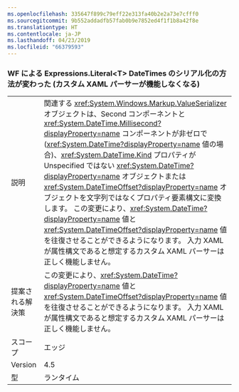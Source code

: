 ```yaml
---
ms.openlocfilehash: 335647f899c79eff22e313fa40b2e2a73e7cfff0
ms.sourcegitcommit: 9b552addadfb57fab0b9e7852ed4f1f1b8a42f8e
ms.translationtype: HT
ms.contentlocale: ja-JP
ms.lasthandoff: 04/23/2019
ms.locfileid: "66379593"
---
```

### <a name="wf-serializes-expressionsliteralt-datetimes-differently-now-breaks-custom-xaml-parsers"></a>WF による Expressions.Literal\<T> DateTimes のシリアル化の方法が変わった (カスタム XAML パーサーが機能しなくなる)

|   |   |
|---|---|
|説明|関連する <xref:System.Windows.Markup.ValueSerializer> オブジェクトは、Second コンポーネントと <xref:System.DateTime.Millisecond?displayProperty=name> コンポーネントが非ゼロで (<xref:System.DateTime?displayProperty=name> 値の場合)、<xref:System.DateTime.Kind> プロパティが Unspecified ではない <xref:System.DateTime?displayProperty=name> オブジェクトまたは <xref:System.DateTimeOffset?displayProperty=name> オブジェクトを文字列ではなくプロパティ要素構文に変換します。 この変更により、<xref:System.DateTime?displayProperty=name> 値と <xref:System.DateTimeOffset?displayProperty=name> 値を往復させることができるようになります。 入力 XAML が属性構文であると想定するカスタム XAML パーサーは正しく機能しません。|
|提案される解決策|この変更により、<xref:System.DateTime?displayProperty=name> 値と <xref:System.DateTimeOffset?displayProperty=name> 値を往復させることができるようになります。 入力 XAML が属性構文であると想定するカスタム XAML パーサーは正しく機能しません。|
|スコープ|エッジ|
|Version|4.5|
|型|ランタイム|
